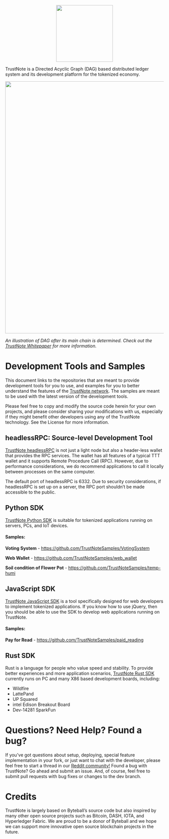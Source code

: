 <p align="center">
  <img src="../../../images/blob/master/TrustNote-Logo-Blue.png" width ="180">
</p>

TrustNote is a Directed Acyclic Graph (DAG) based distributed ledger system and its development platform for the tokenized economy.

<p align="center">
  <img src="../../../images/blob/master/DAG.PNG" width = "800">
</p>

*An illustration of DAG after its main chain is determined. Check out the [TrustNote Whitepaper](https://github.com/trustnote/document) for more information.*

# Development Tools and Samples

This document links to the repositories that are meant to provide development tools for you to use, and examples for you to better understand the features of the [TrustNote network](https://trustnote.org/). The samples are meant to be used with the latest version of the development tools. 

Please feel free to copy and modify the source code herein for your own projects, and please consider sharing your modifications with us, especially if they might benefit other developers using any of the TrustNote technology. See the License for more information.

## headlessRPC: Source-level Development Tool

[TrustNote headlessRPC](https://github.com/trustnotedevelopers/rpc) is not just a light node but also a header-less wallet that provides the RPC services. The wallet has all features of a typical TTT wallet and it supports Remote Procedure Call (RPC). However, due to performance considerations, we do recommend applications to call it locally between processes on the same computer. 

The default port of headlessRPC is 6332. Due to security considerations, if headlessRPC is set up on a server, the RPC port shouldn’t be made accessible to the public.

## Python SDK

[TrustNote Python SDK](https://github.com/TrustNoteDevelopers/sdk_python) is suitable for tokenized applications running on servers, PCs, and IoT devices.

#### Samples:

**Voting System** - https://github.com/TrustNoteSamples/VotingSystem

**Web Wallet** - https://github.com/TrustNoteSamples/web_wallet

**Soil condition of Flower Pot** - https://github.com/TrustNoteSamples/temp-humi
  
## JavaScript SDK

[TrustNote JavaScript SDK](https://github.com/TrustNoteDeveloper/jssdk) is a tool specifically designed for web developers to implement tokenized applications. If you know how to use jQuery, then you should be able to use the SDK to develop web applications running on TrustNote. 

#### Samples:

**Pay for Read** - https://github.com/TrustNoteSamples/paid_reading

## Rust SDK

Rust is a language for people who value speed and stability. To provide better experiences and more application scenarios, [TrustNote Rust SDK](https://github.com/trustnote/rust-trustnote) currently runs on PC and many X86 based development boards, including:

- Wildfire
- LattePand
- UP Squared
- intel Edison Breakout Board
- Dev-14281 SparkFun

# Questions? Need Help? Found a bug?

If you've got questions about setup, deploying, special feature implementation in your fork, or just want to chat with the developer, please feel free to start a thread in our [Reddit community!](https://www.reddit.com/r/trustnotedev/)
Found a bug with TrustNote? Go ahead and submit an issue. And, of course, feel free to submit pull requests with bug fixes or changes to the dev branch.

# Credits

TrustNote is largely based on Byteball’s source code but also inspired by many other open source projects such as Bitcoin, DASH, IOTA, and Hyperledger Fabric. We are proud to be a donor of Byteball and we hope we can support more innovative open source blockchain projects in the future.
